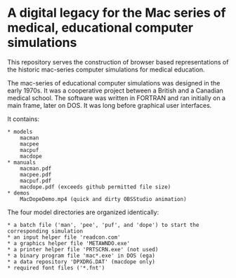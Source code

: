 # A digital legacy for the Mac series of medical, educational computer simulations
This repository serves the construction of browser based representations of the historic mac-series computer simulations for medical education.

The mac-series of educational computer simulations was designed in the early 1970s. It was a cooperative project between a British and a Canadian medical school. The software was written in FORTRAN and ran initially on a main frame, later on DOS. It was long before graphical user interfaces. 

It contains:

    * models
        macman
        macpee
        macpuf
        macdope
    * manuals
        macman.pdf
        macpee.pdf
        macpuf.pdf
        macdope.pdf (exceeds github permitted file size)
    * demos
        MacDopeDemo.mp4 (quick and dirty OBSStudio animation)
The four model directories are organized identically:

    * a batch file ('man', 'pee', 'puf', and 'dope') to start the corresponding simulation
    * an input helper file 'readcon.com'
    * a graphics helper file 'METAWNDO.exe'
    * a printer helper file 'PRTSCRN.exe' (not used)
    * a binary program file 'mac*.exe' in DOS (ega)
    * a data repository 'DPXDRG.DAT' (macdope only)
    * required font files ('*.fnt')
